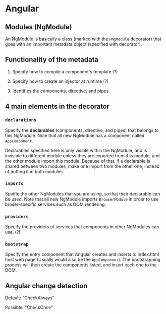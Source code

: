 # Angular

## Modules (NgModule)

An NgModule is basically a class (marked with the `@NgModule` decorator) that goes with an important metadata object (specified with decorator).

## Functionality of the metadata

1. Specify how to compile a component's template (?)

2. Specify how to create an injector at runtime (?)

3. Identifies the components, directive, and pipes.

## 4 main elements in the decorator

### `declarations`

Specify the **declarables** (components, directive, and pipes) that belongs to this NgModule. Note that all new NgModule has a component called `AppComponent`.

Declarables specified here is only visible within the NgModule, and is invisible to different module unless they are exported from this module, and the other module import this module. Because of that, if a declarable is shared between two modules, make one import from the other one, instead of putting it in both modules.

### `imports`

Speific the other NgModules that you are using, so that their declarable can be used. Note that all new NgModule imports `BrowserModule` in order to use broser-specific services such as DOM rendering.

### `providers`

Specify the providers of services that components in other NgModules can use. (?)

### `bootstrap`

Specify the entry component that Angular creates and inserts to index.html host web page (Usually would also be the `AppComponent`). The bootstrapping process will then create the components listed, and insert each one to the DOM.


## Angular change detection

Default: "CheckAlways"

Possible: "CheckOnce"